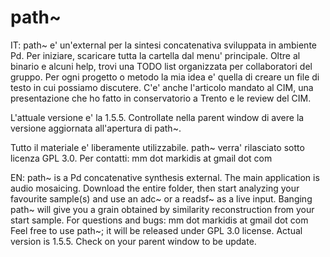 # path~
IT:
path~ e' un'external per la sintesi concatenativa sviluppata in ambiente Pd. 
Per iniziare, scaricare tutta la cartella dal menu' principale. Oltre al binario e alcuni help, trovi una TODO list organizzata per collaboratori del gruppo. Per ogni progetto o metodo la mia idea e' quella di creare un file di testo in cui possiamo discutere. C'e' anche l'articolo mandato al CIM, una presentazione che ho fatto in conservatorio a Trento e le review del CIM.

L'attuale versione e' la 1.5.5. Controllate nella parent window di avere la versione aggiornata all'apertura di path~.

Tutto il materiale e' liberamente utilizzabile. path~ verra' rilasciato sotto licenza GPL 3.0.
Per contatti: mm dot markidis at gmail dot com

EN:
path~ is a Pd concatenative synthesis external. The main application is audio mosaicing. Download the entire folder, then start analyzing your favourite sample(s) and use an adc~ or a readsf~ as a live input. Banging path~ will give you a grain obtained by similarity reconstruction from your start sample.
For questions and bugs: mm dot markidis at gmail dot com
Feel free to use path~; it will be released under GPL 3.0 license.
Actual version is 1.5.5. Check on your parent window to be update.
